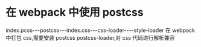# 在 webpack 中使用 postcss

index.pcss---postcss---index.css---css-loader----style-loader
在 webpack 中打包 css,需要安装 postcss postcss-loader,对 css 代码进行解析兼容

